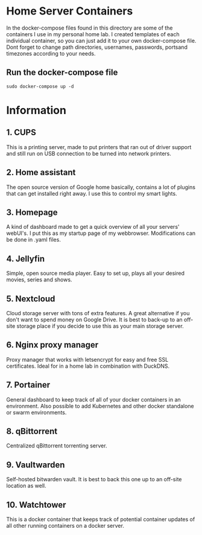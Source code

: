 # Home Server Containers
In the docker-compose files found in this directory are some of the containers I use in my personal home lab. I created templates of each individual container, so you can just add it to your own docker-compose file. Dont forget to change path directories, usernames, passwords, portsand timezones according to your needs.

## Run the docker-compose file
```
sudo docker-compose up -d
```

# Information

## 1. CUPS
This is a printing server, made to put printers that ran out of driver support and still run on USB connection to be turned into network printers.

## 2. Home assistant
The open source version of Google home basically, contains a lot of plugins that can get installed right away. I use this to control my smart lights.

## 3. Homepage
A kind of dashboard made to get a quick overview of all your servers' webUI's. I put this as my startup page of my webbrowser. Modifications can be done in .yaml files.

## 4. Jellyfin
Simple, open source media player. Easy to set up, plays all your desired movies, series and shows.

## 5. Nextcloud
Cloud storage server with tons of extra features. A great alternative if you don't want to spend money on Google Drive. It is best to back-up to an off-site storage place if you decide to use this as your main storage server.

## 6. Nginx proxy manager
Proxy manager that works with letsencrypt for easy and free SSL certificates. Ideal for in a home lab in combination with DuckDNS.

## 7. Portainer
General dashboard to keep track of all of your docker containers in an environment. Also possible to add Kubernetes and other docker standalone or swarm environments.

## 8. qBittorrent
Centralized qBittorrent torrenting server.

## 9. Vaultwarden
Self-hosted bitwarden vault. It is best to back this one up to an off-site location as well.

## 10. Watchtower
This is a docker container that keeps track of potential container updates of all other running containers on a docker server.

